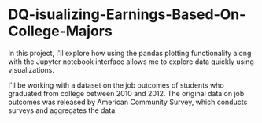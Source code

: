 # DQ-isualizing-Earnings-Based-On-College-Majors
In this project, i'll explore how using the pandas plotting functionality along with the Jupyter notebook interface allows me to explore data quickly using visualizations.

I'll be working with a dataset on the job outcomes of students who graduated from college between 2010 and 2012. The original data on job outcomes was released by American Community Survey, which conducts surveys and aggregates the data. 
